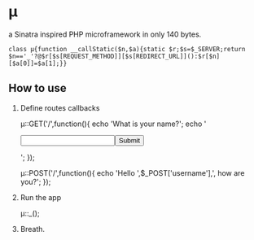# µ
a Sinatra inspired PHP microframework in only 140 bytes.

	class µ{function __callStatic($n,$a){static $r;$s=$_SERVER;return $n=='_'?@$r[$s[REQUEST_METHOD]][$s[REDIRECT_URL]]():$r[$n][$a[0]]=$a[1];}}

## How to use

1. Define routes callbacks
	
	µ::GET('/',function(){
		echo 'What is your name?';
		echo '<form method=post><input type=text name=username><input type=submit></form>';
	});
	
	µ::POST('/',function(){
		echo 'Hello ',$_POST['username'],', how are you?';
	});

2. Run the app
	
	µ::_();

3. Breath.